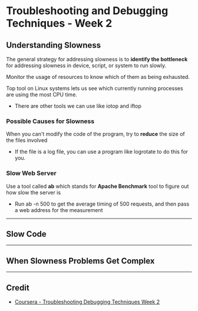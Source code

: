 # Troubleshooting and Debugging Techniques - Week 2

## Understanding Slowness

The general strategy for addressing slowness is to **identify the bottleneck** for addressing slowness in  device, script, or system to run slowly.

Monitor the usage of resources to know which of them as being exhausted.

Top tool on Linux systems lets us see which currently running processes are using the most CPU time.

* There are other tools we can use like iotop and iftop

### Possible Causes for Slowness

When you can't modify the code of the program, try to **reduce** the size of the files involved

* If the file is a log file, you can use a program like logrotate to do this for you.

### Slow Web Server

Use a tool called **ab** which stands for **Apache Benchmark** tool to figure out how slow the server is

* Run ab -n 500 to get the average timing of 500 requests, and then pass a web address for the measurement

---

## Slow Code

---

## When Slowness Problems Get Complex

---

## Credit

* [Coursera - Troubleshooting Debugging Techniques Week 2](https://www.coursera.org/learn/troubleshooting-debugging-techniques/home/week/2)

